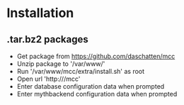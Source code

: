 # Installation

## .tar.bz2 packages

* Get package from https://github.com/daschatten/mcc
* Unzip package to '/var/www/'
* Run '/var/www/mcc/extra/install.sh' as root
* Open url 'http://<you systems ip>/mcc'
* Enter database configuration data when prompted
* Enter mythbackend configuration data when prompted
